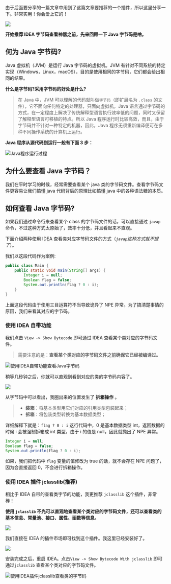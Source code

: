 由于后面要分享的一篇文章中用到了这篇文章要推荐的一个插件，所以这里分享一下。非常实用！你会爱上它的！

![](https://cdn.jsdelivr.net/gh/javaguide-tech/blog-images/%E8%AE%A1%E7%AE%97%E6%9C%BA%E4%B8%93%E4%B8%9A%E5%AD%A6%E4%B9%A0%E6%8C%87%E5%8D%97/image-20201013084919965.png)

**开始推荐 IDEA 字节码查看神器之前，先来回顾一下 Java 字节码是啥。**

## 何为 Java 字节码?

Java 虚拟机（JVM）是运行 Java 字节码的虚拟机。JVM 有针对不同系统的特定实现（Windows，Linux，macOS），目的是使用相同的字节码，它们都会给出相同的结果。

**什么是字节码?采用字节码的好处是什么?**

> 在 Java 中，JVM 可以理解的代码就叫做`字节码`（即扩展名为 `.class` 的文件），它不面向任何特定的处理器，只面向虚拟机。Java 语言通过字节码的方式，在一定程度上解决了传统解释型语言执行效率低的问题，同时又保留了解释型语言可移植的特点。所以 Java 程序运行时比较高效，而且，由于字节码并不针对一种特定的机器，因此，Java 程序无须重新编译便可在多种不同操作系统的计算机上运行。

**Java 程序从源代码到运行一般有下面 3 步：**

![Java程序运行过程](https://my-blog-to-use.oss-cn-beijing.aliyuncs.com/Java%20%E7%A8%8B%E5%BA%8F%E8%BF%90%E8%A1%8C%E8%BF%87%E7%A8%8B.png)

## 为什么要查看 Java 字节码？

我们在平时学习的时候，经常需要查看某个 java 类的字节码文件。查看字节码文件更容易让我们搞懂 java 代码背后的原理比如搞懂 java 中的各种语法糖的本质。

## 如何查看 Java 字节码?

如果我们通过命令行来查看某个 class 的字节码文件的话，可以直接通过 `javap` 命令，不过这种方式太原始了，效率十分低，并且看起来不直观。

下面介绍两种使用 IDEA 查看类对应字节码文件的方式（_`javap`这种方式就不提了_）。

我们以这段代码作为案例:

```java
public class Main {
    public static void main(String[] args) {
        Integer i = null;
        Boolean flag = false;
        System.out.println(flag ? 0 : i);
    }
}
```

上面这段代码由于使用三目运算符不当导致诡异了 NPE 异常。为了搞清楚事情的原因，我们来看其对应的字节码。

### 使用 IDEA 自带功能

我们点击 `View -> Show Bytecode` 即可通过 IDEA 查看某个类对应的字节码文件。

> 需要注意的是：**查看某个类对应的字节码文件之前确保它已经被编译过。**

![使用IDEA自带功能查看Java字节码](https://cdn.jsdelivr.net/gh/javaguide-tech/blog-images/IDEA%E6%8F%92%E4%BB%B6/image-20201012143530226.png)

稍等几秒钟之后，你就可以直观到看到对应的类的字节码内容了。

![](https://cdn.jsdelivr.net/gh/javaguide-tech/blog-images/2020-10/image-20201012145127465.png)

从字节码中可以看出，我圈出来的位置发生了 **拆箱操作** 。

> - **装箱**：将基本类型用它们对应的引用类型包装起来；
> - **拆箱**：将包装类型转换为基本数据类型；

详细解释下就是：`flag ? 0 : i` 这行代码中，0 是基本数据类型 int，返回数据的时候 i 会被强制拆箱成 int 类型，由于 i 的值是 null，因此就抛出了 NPE 异常。

```java
Integer i = null;
Boolean flag = false;
System.out.println(flag ? 0 : i);
```

如果，我们把代码中 `flag` 变量的值修改为 true 的话，就不会存在 NPE 问题了，因为会直接返回 0，不会进行拆箱操作。

### 使用 IDEA 插件 jclasslib(推荐)

相比于 IDEA 自带的查看类字节的功能，我更推荐 `jclasslib` 这个插件，非常棒！

**使用 `jclasslib` 不光可以直观地查看某个类对应的字节码文件，还可以查看类的基本信息、常量池、接口、属性、函数等信息。**

![](https://cdn.jsdelivr.net/gh/javaguide-tech/blog-images/2020-10/image-20201012145646086.png)

我们直接在 IDEA 的插件市场即可找到这个插件。我这里已经安装好了。

![](https://cdn.jsdelivr.net/gh/javaguide-tech/blog-images/2020-10-12/image-20201012145900911.png)

安装完成之后，重启 IDEA。点击`View -> Show Bytecode With jclasslib` 即可通过`jclasslib` 查看某个类对应的字节码文件。

![使用IDEA插件jclasslib查看类的字节码](https://cdn.jsdelivr.net/gh/javaguide-tech/blog-images/%E8%AE%A1%E7%AE%97%E6%9C%BA%E4%B8%93%E4%B8%9A%E5%AD%A6%E4%B9%A0%E6%8C%87%E5%8D%97/image-20201012150252106.png)